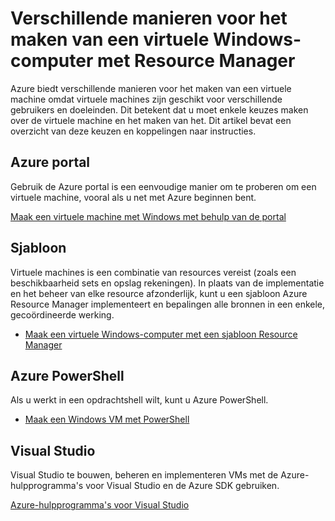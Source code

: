 <properties
    pageTitle="Verschillende manieren voor het maken van een Windows VM | Microsoft Azure"
    description="Hier worden de verschillende manieren voor het maken van een virtuele Windows-computer met Resource Manager."
    services="virtual-machines-windows"
    documentationCenter=""
    authors="cynthn"
    manager="timlt"
    editor=""
    tags="azure-resource-manager"/>

<tags
    ms.service="virtual-machines-windows"
    ms.devlang="na"
    ms.topic="article"
    ms.tgt_pltfrm="vm-windows"
    ms.workload="infrastructure-services"
    ms.date="09/27/2016"
    ms.author="cynthn"/>

# <a name="different-ways-to-create-a-windows-virtual-machine-with-resource-manager"></a>Verschillende manieren voor het maken van een virtuele Windows-computer met Resource Manager

Azure biedt verschillende manieren voor het maken van een virtuele machine omdat virtuele machines zijn geschikt voor verschillende gebruikers en doeleinden. Dit betekent dat u moet enkele keuzes maken over de virtuele machine en het maken van het. Dit artikel bevat een overzicht van deze keuzen en koppelingen naar instructies.

## <a name="azure-portal"></a>Azure portal

Gebruik de Azure portal is een eenvoudige manier om te proberen om een virtuele machine, vooral als u net met Azure beginnen bent. 

[Maak een virtuele machine met Windows met behulp van de portal](virtual-machines-windows-hero-tutorial.md)

## <a name="template"></a>Sjabloon

Virtuele machines is een combinatie van resources vereist (zoals een beschikbaarheid sets en opslag rekeningen). In plaats van de implementatie en het beheer van elke resource afzonderlijk, kunt u een sjabloon Azure Resource Manager implementeert en bepalingen alle bronnen in een enkele, gecoördineerde werking.

- [Maak een virtuele Windows-computer met een sjabloon Resource Manager](virtual-machines-windows-ps-template.md)


## <a name="azure-powershell"></a>Azure PowerShell

Als u werkt in een opdrachtshell wilt, kunt u Azure PowerShell.

- [Maak een Windows VM met PowerShell](virtual-machines-windows-ps-create.md)


## <a name="visual-studio"></a>Visual Studio

Visual Studio te bouwen, beheren en implementeren VMs met de Azure-hulpprogramma's voor Visual Studio en de Azure SDK gebruiken.

[Azure-hulpprogramma's voor Visual Studio](https://www.visualstudio.com/features/azure-tools-vs)


